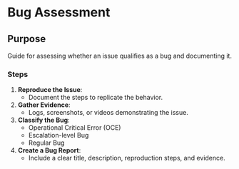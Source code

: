 # Bug Assessment

## Purpose
Guide for assessing whether an issue qualifies as a bug and documenting it.

### Steps
1. **Reproduce the Issue**:
   - Document the steps to replicate the behavior.
2. **Gather Evidence**:
   - Logs, screenshots, or videos demonstrating the issue.
3. **Classify the Bug**:
   - Operational Critical Error (OCE)
   - Escalation-level Bug
   - Regular Bug
4. **Create a Bug Report**:
   - Include a clear title, description, reproduction steps, and evidence.

